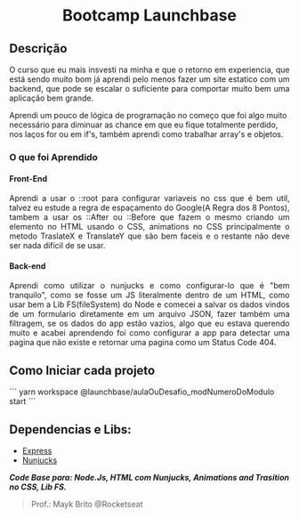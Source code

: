 <h1 align='center'>Bootcamp Launchbase</h1>

## Descrição

<p align='justify'>O curso que eu mais insvesti na minha e que o retorno em experiencia, que está sendo muito bom já aprendi pelo menos fazer um site estatico com um backend, que pode se
escalar o suficiente para comportar muito bem uma aplicação bem grande.

Aprendi um pouco de lógica de programação no começo que foi algo muito necessário para diminuar as chance em que eu fique totalmente perdido, nos laços for ou em if's,
também aprendi como trabalhar array's e objetos.</p>

### O que foi Aprendido

#### Front-End
<p align='justify'>Aprendi a usar o ::root para configurar variaveis no css que é bem util, talvez eu estude a regra de espaçamento do Google(A Regra dos 8 Pontos),
tambem a usar os ::After ou ::Before que fazem o mesmo criando um elemento no HTML usando o CSS,
animations no CSS principalmente o metodo TraslateX e TranslateY que são bem faceis e o restante não deve ser nada difícil de se usar.</p>

#### Back-end
<p align='justify'>Aprendi como utilizar o nunjucks e como configurar-lo que é "bem tranquilo", como se fosse um JS literalmente dentro de um HTML,
como usar bem a Lib FS(fileSystem) do Node e comecei a salvar os dados vindos de um formulario diretamente em um arquivo JSON,
fazer também uma filtragem, se os dados do app estão vazios,
algo que eu estava querendo muito e acabei aprendendo foi como configurar a app para detectar uma pagina que não existe e retornar uma pagina como um Status Code 404.</p>

## Como Iniciar cada projeto

´´´
  yarn workspace @launchbase/aulaOuDesafio_modNumeroDoModulo start
´´´

## Dependencias e Libs:
- [Express](http://expressjs.com/pt-br/)
- [Nunjucks](https://mozilla.github.io/nunjucks/)

***Code Base para: Node.Js, HTML com Nunjucks, Animations and Trasition no CSS, Lib FS.***

> Prof.: Mayk Brito @Rocketseat